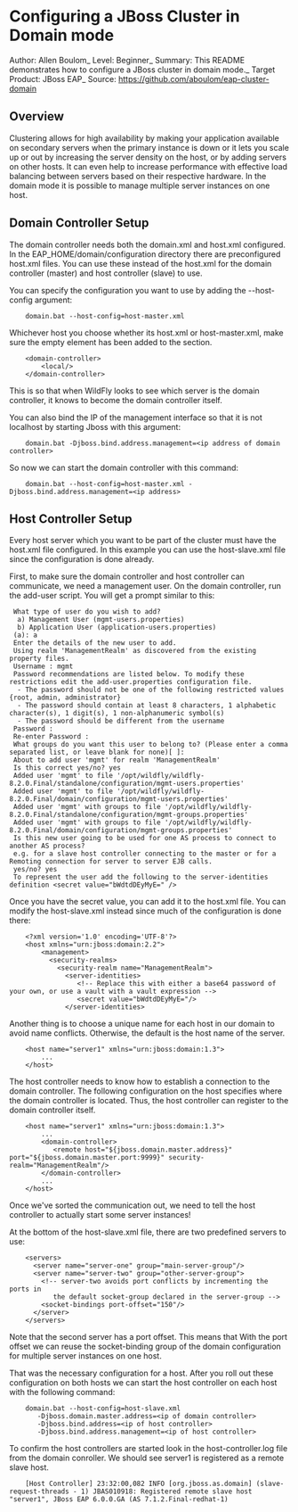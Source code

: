 Configuring a JBoss Cluster in Domain mode
================================================
Author: Allen Boulom_
Level: Beginner_
Summary: This README demonstrates how to configure a JBoss cluster in domain mode._
Target Product: JBoss EAP_
Source: https://github.com/aboulom/eap-cluster-domain

Overview
--------
Clustering allows for high availability by making your application available on secondary
servers when the primary instance is down or it lets you scale up or out by increasing
the server density on the host, or by adding servers on other hosts. It can even help to
increase performance with effective load balancing between servers based on their respective hardware.
In the domain mode it is possible to manage multiple server instances on one host.

Domain Controller Setup
-----------------------
The domain controller needs both the domain.xml and host.xml configured. In the EAP_HOME/domain/configuration
directory there are preconfigured host.xml files. You can use these instead of the host.xml for the domain 
controller (master) and host controller (slave) to use.

You can specify the configuration you want to use by adding the --host-config argument:
		
		domain.bat --host-config=host-master.xml
		
Whichever host you choose whether its host.xml or host-master.xml, make sure the empty element <local /> has
been added to the <domain-controller> section.
		
		<domain-controller>
			<local/>
		</domain-controller>
		
This is so that when WildFly looks to see which server is the domain controller, it knows to become the domain controller itself.

You can also bind the IP of the management interface so that it is not localhost by starting Jboss with this argument:
		
		domain.bat -Djboss.bind.address.management=<ip address of domain controller>
		
So now we can start the domain controller with this command:

		domain.bat --host-config=host-master.xml -Djboss.bind.address.management=<ip address>
		
Host Controller Setup
---------------------
Every host server which you want to be part of the cluster must have the host.xml file configured. In this
example you can use the host-slave.xml file since the configuration is done already.

First, to make sure the domain controller and host controller can communicate, we need a management user.
On the domain controller, run the add-user script. You will get a prompt similar to this:

	 What type of user do you wish to add?   
	  a) Management User (mgmt-users.properties)   
	  b) Application User (application-users.properties)   
	 (a): a   
	 Enter the details of the new user to add.   
	 Using realm 'ManagementRealm' as discovered from the existing property files.   
	 Username : mgmt   
	 Password recommendations are listed below. To modify these restrictions edit the add-user.properties configuration file.   
	  - The password should not be one of the following restricted values {root, admin, administrator}   
	  - The password should contain at least 8 characters, 1 alphabetic character(s), 1 digit(s), 1 non-alphanumeric symbol(s)   
	  - The password should be different from the username   
	 Password :   
	 Re-enter Password :   
	 What groups do you want this user to belong to? (Please enter a comma separated list, or leave blank for none)[ ]:   
	 About to add user 'mgmt' for realm 'ManagementRealm'   
	 Is this correct yes/no? yes   
	 Added user 'mgmt' to file '/opt/wildfly/wildfly-8.2.0.Final/standalone/configuration/mgmt-users.properties'   
	 Added user 'mgmt' to file '/opt/wildfly/wildfly-8.2.0.Final/domain/configuration/mgmt-users.properties'   
	 Added user 'mgmt' with groups to file '/opt/wildfly/wildfly-8.2.0.Final/standalone/configuration/mgmt-groups.properties'   
	 Added user 'mgmt' with groups to file '/opt/wildfly/wildfly-8.2.0.Final/domain/configuration/mgmt-groups.properties'   
	 Is this new user going to be used for one AS process to connect to another AS process?   
	 e.g. for a slave host controller connecting to the master or for a Remoting connection for server to server EJB calls.   
	 yes/no? yes   
	 To represent the user add the following to the server-identities definition <secret value="bWdtdDEyMyE=" />

Once you have the secret value, you can add it to the host.xml file. You can modify the host-slave.xml instead since much
of the configuration is done there:
		
		<?xml version='1.0' encoding='UTF-8'?>   
		<host xmlns="urn:jboss:domain:2.2">   
			<management>   
			  <security-realms>   
				<security-realm name="ManagementRealm">   
				  <server-identities>   
					 <!-- Replace this with either a base64 password of your own, or use a vault with a vault expression -->   
					 <secret value="bWdtdDEyMyE="/>   
				  </server-identities> 
				  
Another thing is to choose a unique name for each host in our domain to avoid name conflicts. Otherwise, the default is the host name of the server.

		<host name="server1" xmlns="urn:jboss:domain:1.3">
			...
		</host>

The host controller needs to know how to establish a connection to the domain controller. The following configuration on the host specifies where the domain controller is located. 
Thus, the host controller can register to the domain controller itself. 

		<host name="server1" xmlns="urn:jboss:domain:1.3">
			...
			<domain-controller>
			   <remote host="${jboss.domain.master.address}" port="${jboss.domain.master.port:9999}" security-realm="ManagementRealm"/>
			</domain-controller>
			...
		</host>

Once we've sorted the communication out, we need to tell the host controller to actually start some server instances!

At the bottom of the host-slave.xml file, there are two predefined servers to use:

		<servers>  
		  <server name="server-one" group="main-server-group"/>  
		  <server name="server-two" group="other-server-group">  
			<!-- server-two avoids port conflicts by incrementing the ports in  
			   the default socket-group declared in the server-group -->  
			<socket-bindings port-offset="150"/>   
		  </server>   
		</servers>

Note that the second server has a port offset. This means that With the port offset we can reuse the socket-binding group of 
the domain configuration for multiple server instances on one host.

That was the necessary configuration for a host. After you roll out these configuration on both hosts we can start 
the host controller on each host with the following command:

		domain.bat --host-config=host-slave.xml 
		   -Djboss.domain.master.address=<ip of domain controller>
		   -Djboss.bind.address=<ip of host controller> 
		   -Djboss.bind.address.management=<ip of host controller> 

To confirm the host controllers are started look in the host-controller.log file from the domain conroller.
We should see server1 is registered as a remote slave host.

		[Host Controller] 23:32:00,082 INFO [org.jboss.as.domain] (slave-request-threads - 1) JBAS010918: Registered remote slave host "server1", JBoss EAP 6.0.0.GA (AS 7.1.2.Final-redhat-1)